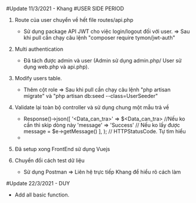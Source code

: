#Update 11/3/2021 - Khang
#USER SIDE PERIOD

1. Route của user chuyển về hết file routes/api.php
    +  Sử dụng package API JWT cho việc login/logout đối với user.
    => Sau khi pull cần chạy câu lệnh "composer require tymon/jwt-auth"
2. Multi authentication
    +  Đã tách được admin và user (Admin sử dụng admin.php/ User sử dụng web.php và api.php).
3. Modify users table.
    +  Thêm cột role 
    => Sau khi pull cần chạy câu lệnh "php artisan migrate" và "php artisan db:seed --class=UserSeeder"
4. Validate lại toàn bộ controller và sử dụng chung một mẫu trả về
    +  Response()->json([
        '<Data_can_tra>' => $<Data_can_tra> //Nếu ko cần thì skip dòng này
        'message' => 'Success' // Nếu ko lấy được message = $e->getMessage()
        ], <StatusCode>);  // HTTPStatusCode. Tự tìm hiểu
    +  
5. Đã setup xong FrontEnd sử dụng Vuejs

6. Chuyển đổi cách test dữ liệu
    + Sử dụng Postman 
    => Liên hệ trực tiếp Khang để hiểu rõ cách làm


#Update 22/3/2021 - DUY
- Add all basic function.
